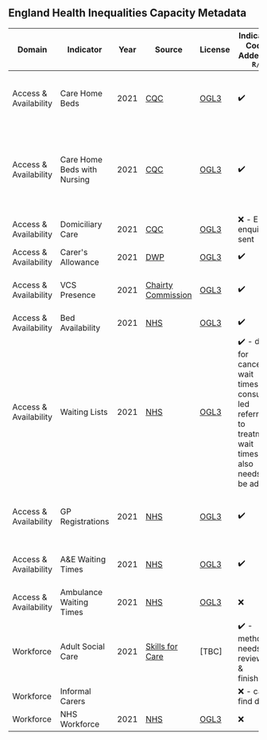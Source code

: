 ## England Health Inequalities Capacity Metadata

| Domain | Indicator | Year | Source | License | Indicator Code Added to `R/` | Data Added to `data/` |
| --- | --- | --- | --- | --- | --- | --- |
| Access & Availability | Care Home Beds | 2021 | [CQC](https://www.cqc.org.uk/about-us/transparency/using-cqc-data#directory) | [OGL3](https://www.nationalarchives.gov.uk/doc/open-government-licence/version/3/) | :heavy_check_mark: | :heavy_check_mark: - there are no beds in "E09000001" (City of London) |
| Access & Availability | Care Home Beds with Nursing | 2021 | [CQC](https://www.cqc.org.uk/about-us/transparency/using-cqc-data#directory) | [OGL3](https://www.nationalarchives.gov.uk/doc/open-government-licence/version/3/) | :heavy_check_mark: | :heavy_check_mark: - there are no beds in "E09000001" (City of London) & "E06000053" (Isles of Scilly) |
| Access & Availability | Domiciliary Care | 2021 | [CQC](https://www.cqc.org.uk/about-us/transparency/using-cqc-data#directory) | [OGL3](https://www.nationalarchives.gov.uk/doc/open-government-licence/version/3/) | :x: - Email enquiry sent | :x: |
| Access & Availability | Carer's Allowance | 2021 | [DWP](https://www.gov.uk/government/collections/dwp-statistical-summaries) | [OGL3](https://www.nationalarchives.gov.uk/doc/open-government-licence/version/3/) | :heavy_check_mark: | :heavy_check_mark: |
| Access & Availability | VCS Presence | 2021 | [Chairty Commission](https://register-of-charities.charitycommission.gov.uk/register/full-register-download)  | [OGL3](https://www.nationalarchives.gov.uk/doc/open-government-licence/version/3/) | :heavy_check_mark: | :x: - currently at UTLA level, dissagregate to LTLA? |
| Access & Availability | Bed Availability | 2021 | [NHS](https://www.england.nhs.uk/statistics/statistical-work-areas/bed-availability-and-occupancy/) | [OGL3](https://www.nationalarchives.gov.uk/doc/open-government-licence/version/3/) | :heavy_check_mark: | :x: - review required |
| Access & Availability | Waiting Lists | 2021 | [NHS](https://www.england.nhs.uk/statistics/statistical-work-areas/diagnostics-waiting-times-and-activity/) | [OGL3](https://www.nationalarchives.gov.uk/doc/open-government-licence/version/3/) | :heavy_check_mark: - data for cancer wait times & consult led referral to treatment wait times also needs to be added | :x: - Trusts are missing from the Trust to MSOA lookup table |
| Access & Availability | GP Registrations | 2021 | [NHS](https://digital.nhs.uk/data-and-information/publications/statistical/patients-registered-at-a-gp-practice/october-2021) | [OGL3](https://digital.nhs.uk/about-nhs-digital/terms-and-conditions#8-your-use-of-nhs-digital-content) | :heavy_check_mark: | :x: - LAD codes need aligning and over counting correcting |
| Access & Availability | A&E Waiting Times | 2021 | [NHS](https://www.england.nhs.uk/statistics/statistical-work-areas/ae-waiting-times-and-activity/) | [OGL3](https://www.nationalarchives.gov.uk/doc/open-government-licence/version/3/) | :heavy_check_mark: | :x: - trust/msoa codes need aligning |
| Access & Availability | Ambulance Waiting Times | 2021 | [NHS](https://www.england.nhs.uk/statistics/statistical-work-areas/ae-waiting-times-and-activity/) | [OGL3](https://www.nationalarchives.gov.uk/doc/open-government-licence/version/3/) | :x: | :x: |
| Workforce | Adult Social Care | 2021 | [Skills for Care](https://www.skillsforcare.org.uk/adult-social-care-workforce-data/Workforce-intelligence/publications/local-information/My-local-authority-area.aspx) | [TBC] | :heavy_check_mark: - method needs reviewing & finishing | :x: |
| Workforce | Informal Carers |  |  |  | :x: - can't find data | :x: |
| Workforce | NHS Workforce | 2021 | [NHS](https://digital.nhs.uk/data-and-information/publications/statistical/nhs-workforce-statistics/may-2021) | [OGL3](https://digital.nhs.uk/about-nhs-digital/terms-and-conditions#8-your-use-of-nhs-digital-content)  | :x: | :x: |
